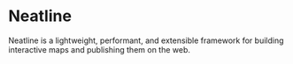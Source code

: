 # Neatline

Neatline is a lightweight, performant, and extensible framework for building interactive maps and publishing them on the web.
